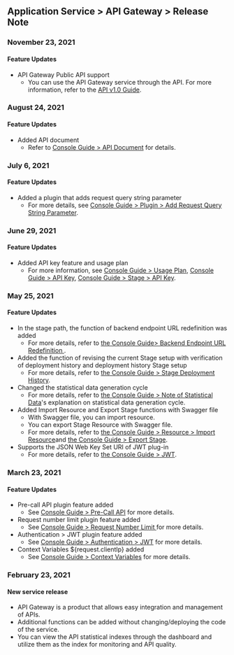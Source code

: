## Application Service > API Gateway > Release Note

### November 23, 2021
#### Feature Updates 
* API Gateway Public API support
    * You can use the API Gateway service through the API. For more information, refer to the [API v1.0 Guide](./api-guide-v1.0/).


### August 24, 2021
#### Feature Updates 
* Added API document
    * Refer to [Console Guide > API Document](./console-guide/#api-document_1) for details.

### July 6, 2021
#### Feature Updates  
* Added a plugin that adds request query string parameter
    * For more details, see [Console Guide > Plugin > Add Request Query String Parameter](./console-guide/#add-request-query-string-parameter).

### June 29, 2021
#### Feature Updates
* Added API key feature and usage plan
    * For more information, see [Console Guide > Usage Plan](./console-guide/#usage-plan), [Console Guide > API Key](./console-guide/#api-key_1), [Console Guide > Stage > API Key](./console-guide/#api-key).

### May 25, 2021
#### Feature Updates
* In the stage path, the function of backend endpoint URL redefinition was added
    * For more details, refer to [the Console Guide> Backend Endpoint URL Redefinition ](./console-guide/#backend-endpoint-url-redefinition).
* Added the function of revising the current Stage setup with verification of deployment history and deployment history Stage setup
    * For more details, refer to [the Console Guide > Stage Deployment History](./console-guide/#stage-deployment-history).
* Changed the statistical data generation cycle
    * For more details, refer to [the Console Guide > Note of Statistical Data](./console-guide/#note-of-statistical-data)'s explanation on  statistical data generation cycle.
* Added Import Resource and Export Stage functions with Swagger file
    * With Swagger file, you can import resource.
    * You can export Stage Resource with Swagger file.
    * For more details, refer to [the Console Guide > Resource > Import Resource](./console-guide/#import-resource)and [the Console Guide > Export Stage](./console-guide/#export-stage).
* Supports the JSON Web Key Set URI of JWT plug-in
    * For more details, refer to [the Console Guide > JWT](./console-guide/#jwt).

### March 23, 2021
#### Feature Updates
* Pre-call API plugin feature added
    * See [Console Guide > Pre-Call API](./console-guide/#pre-call-api) for more details.
* Request number limit plugin feature added
    * See [Console Guide > Request Number Limit ](./console-guide/#request-number-limit) for more details.
* Authentication > JWT plugin feature added
    * See [Console Guide > Authentication > JWT](./console-guide/#authentication-jwt) for more details.
* Context Variables ${request.clientIp} added
    * See [Console Guide > Context Variables](./console-guide/#context-variables) for more details.

### February 23, 2021
#### New service release 
* API Gateway is a product that allows easy integration and management of APIs.
* Additional functions can be added without changing/deploying the code of the service.
* You can view the API statistical indexes through the dashboard and utilize them as the index for monitoring and API quality.
